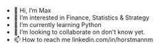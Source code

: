 - 👋 Hi, I’m Max
- 👀 I’m interested in Finance, Statistics & Strategy
- 🌱 I’m currently learning Python
- 💞️ I’m looking to collaborate on don't know yet.
- 📫 How to reach me linkedin.com/in/horstmannm

<!---
maxxhm/maxxhm is a ✨ special ✨ repository because its `README.md` (this file) appears on your GitHub profile.
You can click the Preview link to take a look at your changes.
--->
